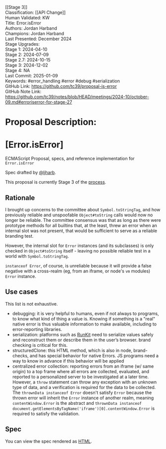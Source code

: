 [[Stage 3]]<br>Classification: [[API Change]]<br>Human Validated: KW<br>Title: Error.isError<br>Authors: Jordan Harband<br>Champions: Jordan Harband<br>Last Presented: December 2024<br>Stage Upgrades:<br>Stage 1: 2024-04-10  
Stage 2: 2024-07-09  
Stage 2.7: 2024-10-15  
Stage 3: 2024-12-02  
Stage 4: NA<br>Last Commit: 2025-01-09<br>Keywords: #error_handling #error #debug #serialization <br>GitHub Link: https://github.com/tc39/proposal-is-error <br>GitHub Note Link: https://github.com/tc39/notes/blob/HEAD/meetings/2024-10/october-09.md#erroriserror-for-stage-27
# Proposal Description:
# [Error.isError]
ECMAScript Proposal, specs, and reference implementation for `Error.isError`

Spec drafted by [@ljharb](https://github.com/ljharb).

This proposal is currently Stage 3 of the [process](https://tc39.github.io/process-document/).

## Rationale
I brought up concerns to the committee about `Symbol.toStringTag`, and how previously reliable and unspoofable `Object#toString` calls would now no longer be reliable. The committee consensus was that as long as there were prototype methods for all builtins that, at the least, threw an error when an internal slot was not present, that would be sufficient to serve as a reliable branding test.

However, the internal slot for `Error` instances (and its subclasses) is only checked in `Object#toString` itself - leaving no possible reliable test in a world with `Symbol.toStringTag`.

`instanceof Error`, of course, is unreliable because it will provide a false negative with a cross-realm (eg, from an iframe, or node's `vm` modules) `Error` instance.

## Use cases

This list is not exhaustive.

 - debugging: it is very helpful to humans, even if not always to programs, to know what kind of thing a value is. Knowing if something is a "real" native error is thus valuable information to make available, including to error-reporting libraries.
 - serialization: platforms such as [RunKit](https://runkit.com/) need to serialize values safely and reconstruct them or describe them in the user’s browser. brand checking is critical for this.
 - structuredClone: this HTML method, which is also in node, brand-checks, and has special behavior for native Errors. JS programs need a way to know in advance if this behavior will be applied
 - centralized error collection: reporting errors from an iframe (w/ same origin) to a top frame where all errors are collected, evaluated, and reported to a personalized server to be investigated at a later time. However, a `throw` statement can throw any exception with an unknown type of data, and a verification is required for the data to be collected. The `thrownData instanceof Error` doesn't satisfy `Error` because the thrown error will inherit the `Error` instance of another realm, meaning `contentWindow.Error` is the abstract and `thrownData instanceof document.getElementsByTagName('iframe')[0].contentWindow.Error`  is required to satisfy the validation.

## Spec
You can view the spec rendered as [HTML](https://tc39.es/proposal-is-error/).
<br>